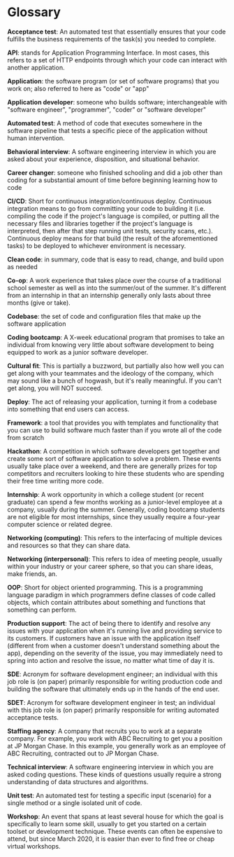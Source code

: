 # Glossary
**Acceptance test**: An automated test that essentially ensures that your code fulfills the business requirements of the task(s) you needed to complete.

**API**: stands for Application Programming Interface. In most cases, this refers to a set of HTTP endpoints through which your code can interact with another application. 

**Application**: the software program (or set of software programs) that you work on; also referred to here as "code" or "app"

**Application developer**: someone who builds software; interchangeable with "software engineer", "programmer", "coder" or "software developer"

**Automated test**: A method of code that executes somewhere in the software pipeline that tests a specific piece of the application without human intervention.  

**Behavioral interview**: A software engineering interview in which you are asked about your experience, disposition, and situational behavior.

**Career changer**: someone who finished schooling and did a job other than coding for a substantial amount of time before beginning learning how to code

**CI/CD**: Short for continuous integration/continuous deploy. Continuous integration means to go from committing your code to building it (i.e. compiling the code if the project's language is compiled, or putting all the necessary files and libraries together if the project's language is interpreted, then after that step running unit tests, security scans, etc.). Continuous deploy means for that build (the result of the aforementioned tasks) to be deployed to whichever environment is necessary.

**Clean code**: in summary, code that is easy to read, change, and build upon as needed

**Co-op**: A work experience that takes place over the course of a traditional school semester as well as into the summer/out of the summer. It's different from an internship in that an internship generally only lasts about three months (give or take). 

**Codebase**: the set of code and configuration files that make up the software application

**Coding bootcamp**: A X-week educational program that promises to take an individual from knowing very little about software development to being equipped to work as a junior software developer. 

**Cultural fit**: This is partially a buzzword, but partially also how well you can get along with your teammates and the ideology of the company, which may sound like a bunch of hogwash, but it's really meaningful. If you can't get along, you will NOT succeed. 

**Deploy**: The act of releasing your application, turning it from a codebase into something that end users can access.

**Framework**: a tool that provides you with templates and functionality that you can use to build software much faster than if you wrote all of the code from scratch

**Hackathon**: A competition in which software developers get together and create some sort of software application to solve a problem. These events usually take place over a weekend, and there are generally prizes for top competitors and recruiters looking to hire these students who are spending their free time writing more code. 

**Internship**: A work opportunity in which a college student (or recent graduate) can spend a few months working as a junior-level employee at a company, usually during the summer. Generally, coding bootcamp students are not eligible for most internships, since they usually require a four-year computer science or related degree. 

**Networking (computing)**: This refers to the interfacing of multiple devices and resources so that they can share data. 

**Networking (interpersonal)**: This refers to idea of meeting people, usually within your industry or your career sphere, so that you can share ideas, make friends, an. 

**OOP**: Short for object oriented programming. This is a programming language paradigm in which programmers define classes of code called objects, which contain attributes about something and functions that something can perform. 

**Production support**: The act of being there to identify and resolve any issues with your application when it's running live and providing service to its customers. If customers have an issue with the application itself (different from when a customer doesn't understand something about the app), depending on the severity of the issue, you may immediately need to spring into action and resolve the issue, no matter what time of day it is. 

**SDE**: Acronym for software development engineer; an individual with this job role is (on paper) primarily responsible for writing production code and building the software that ultimately ends up in the hands of the end user. 

**SDET**: Acronym for software development engineer in test; an individual with this job role is (on paper) primarily responsible for writing automated acceptance tests. 

**Staffing agency**: A company that recruits you to work at a separate company. For example, you work with ABC Recruiting to get you a position at JP Morgan Chase. In this example, you generally work as an employee of ABC Recruiting, contracted out to JP Morgan Chase. 

**Technical interview**: A software engineering interview in which you are asked coding questions. These kinds of questions usually require a strong understanding of data structures and algorithms. 

**Unit test**: An automated test for testing a specific input (scenario) for a single method or a single isolated unit of code. 

**Workshop**: An event that spans at least several house for which the goal is specifically to learn some skill, usually to get you started on a certain toolset or development technique. These events can often be expensive to attend, but since March 2020, it is easier than ever to find free or cheap virtual workshops. 